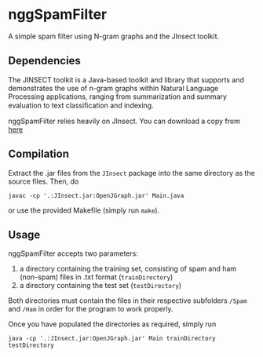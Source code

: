 # nggSpamFilter
A simple spam filter using N-gram graphs and the JInsect toolkit.

## Dependencies
The JINSECT toolkit is a Java-based toolkit and library that supports 
and demonstrates the use of n-gram graphs within Natural Language Processing 
applications, ranging from summarization and summary evaluation to text 
classiﬁcation and indexing.

nggSpamFilter relies heavily on JInsect.
You can download a copy from [here](http://sourceforge.net/projects/jinsect/)

## Compilation
Extract the .jar files from the `JInsect` package into the same directory as the
source files. Then, do

```
javac -cp '.:JInsect.jar:OpenJGraph.jar' Main.java
```

or use the provided Makefile (simply run `make`).


## Usage 
nggSpamFilter accepts two parameters: 

1. a directory containing the training set,
consisting of spam and ham (non-spam) files in .txt format (`trainDirectory`)
2. a directory containing the test set (`testDirectory`)

Both directories must contain the files in their respective 
subfolders `/Spam` and `/Ham` in order for the program to work properly.

Once you have populated the directories as required, simply run 

``` 
java -cp '.:JInsect.jar:OpenJGraph.jar' Main trainDirectory testDirectory
```


